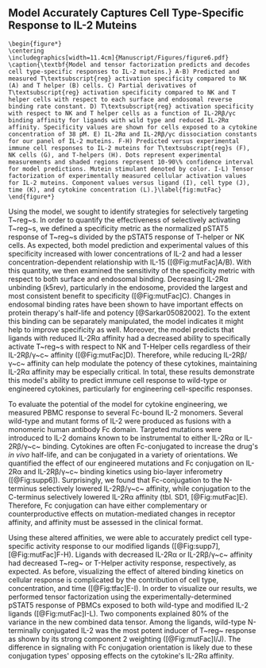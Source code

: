 ## Model Accurately Captures Cell Type-Specific Response to IL-2 Muteins

```{=latex}
\begin{figure*}
\centering
\includegraphics[width=11.4cm]{Manuscript/Figures/figure6.pdf}
\caption{\textbf{Model and tensor factorization predicts and decodes cell type-specific responses to IL-2 muteins.} A-B) Predicted and measured T\textsubscript{reg} activation specificity compared to NK (A) and T helper (B) cells. C) Partial derivatives of T\textsubscript{reg} activation specificity compared to NK and T helper cells with respect to each surface and endosomal reverse binding rate constant. D) T\textsubscript{reg} activation specificity with respect to NK and T helper cells as a function of IL-2Rβ/γc binding affinity for ligands with wild type and reduced IL-2Rα affinity. Specificity values are shown for cells exposed to a cytokine concentration of 38 pM. E) IL-2Rα and IL-2Rβ/γc dissociation constants for our panel of IL-2 muteins. F-H) Predicted versus experimental immune cell responses to IL-2 muteins for T\textsubscript{reg}s (F), NK cells (G), and T-helpers (H). Dots represent experimental measurements and shaded regions represent 10-90\% confidence interval for model predictions. Mutein stimulant denoted by color. I-L) Tensor factorization of experimentally measured cellular activation values for IL-2 muteins. Component values versus ligand (I), cell type (J), time (K), and cytokine concentration (L).}\label{fig:mutFac}
\end{figure*}
```

Using the model, we sought to identify strategies for selectively targeting T~reg~s. In order to quantify the effectiveness of selectively activating T~reg~s, we defined a specificity metric as the normalized pSTAT5 response of T~reg~s divided by the pSTAT5 response of T-helper or NK cells. As expected, both model prediction and experimental values of this specificity increased with lower concentrations of IL-2 and had a lesser concentration-dependent relationship with IL-15 ([@Fig:mutFac]A/B). With this quantity, we then examined the sensitivity of the specificity metric with respect to both surface and endosomal binding. Decreasing IL-2Rα unbinding (k5rev), particularly in the endosome, provided the largest and most consistent benefit to specificity ([@Fig:mutFac]C). Changes in endosomal binding rates have been shown to have important effects on protein therapy's half-life and potency [@Sarkar05082002]. To the extent this binding can be separately manipulated, the model indicates it might help to improve specificity as well. Moreover, the model predicts that ligands with reduced IL-2Rα affinity had a decreased ability to specifically activate T~reg~s with respect to NK and T-Helper cells regardless of their IL-2Rβ/γ~c~ affinity ([@Fig:mutFac]D). Therefore, while reducing IL-2Rβ/γ~c~ affinity can help modulate the potency of these cytokines, maintaining IL-2Rα affinity may be especially critical. In total, these results demonstrate this model's ability to predict immune cell response to wild-type or engineered cytokines, particularly for engineering cell-specific responses.

To evaluate the potential of the model for cytokine engineering, we measured PBMC response to several Fc-bound IL-2 monomers. Several wild-type and mutant forms of IL-2 were produced as fusions with a monomeric human antibody Fc domain. Targeted mutations were introduced to IL-2 domains known to be instrumental to either IL-2Rα or IL-2Rβ/γ~c~ binding. Cytokines are often Fc-conjugated to increase the drug's *in vivo* half-life, and can be conjugated in a variety of orientations. We quantified the effect of our engineered mutations and Fc conjugation on IL-2Rα and IL-2Rβ/γ~c~ binding kinetics using bio-layer inferometry ([@Fig:supp6]). Surprisingly, we found that Fc-conjugation to the N-terminus selectively lowered IL-2Rβ/γ~c~ affinity, while conjugation to the C-terminus selectively lowered IL-2Rα affinity (tbl. SD1, [@Fig:mutFac]E). Therefore, Fc conjugation can have either complementary or counterproductive effects on mutation-mediated changes in receptor affinity, and affinity must be assessed in the clinical format.

Using these altered affinities, we were able to accurately predict cell type-specific activity response to our modified ligands ([@Fig:supp7], [@Fig:mutFac]F-H). Ligands with decreased IL-2Rα or IL-2Rβ/γ~c~ affinity had decreased T~reg~ or T-Helper activity response, respectively, as expected. As before, visualizing the effect of altered binding kinetics on cellular response is complicated by the contribution of cell type, concentration, and time ([@Fig:tfac]E-I). In order to visualize our results, we performed tensor factorization using the experimentally-determined pSTAT5 response of PBMCs exposed to both wild-type and modified IL-2 ligands ([@Fig:mutFac]I-L). Two components explained 80% of the variance in the new combined data tensor. Among the ligands, wild-type N-terminally conjugated IL-2 was the most potent inducer of T~reg~ response as shown by its strong component 2 weighting ([@Fig:mutFac]I/J). The difference in signaling with Fc conjugation orientation is likely due to these conjugation types' opposing effects on the cytokine's IL-2Rα affinity.
